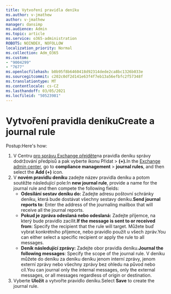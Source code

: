 ```yaml
---
title: Vytvoření pravidla deníku
ms.author: v-jmathew
author: v-jmathew
manager: dansimp
ms.audience: Admin
ms.topic: article
ms.service: o365-administration
ROBOTS: NOINDEX, NOFOLLOW
localization_priority: Normal
ms.collection: Adm_O365
ms.custom:
- "9004299"
- "7677"
ms.openlocfilehash: b0b95f8b6460418d92314dede2ca8bc1326b033e
ms.sourcegitcommit: c202c0df2d141e63f4f7eb13a56efbfc2f57348f
ms.translationtype: MT
ms.contentlocale: cs-CZ
ms.lasthandoff: 03/05/2021
ms.locfileid: "50523981"
---
```

# <a name="create-a-journal-rule"></a><span data-ttu-id="e7875-102">Vytvoření pravidla deníku</span><span class="sxs-lookup"><span data-stu-id="e7875-102">Create a journal rule</span></span>

<span data-ttu-id="e7875-103">Postup:</span><span class="sxs-lookup"><span data-stu-id="e7875-103">Here's how:</span></span>

1. <span data-ttu-id="e7875-104">V Centru [pro správu Exchange přejděte](https://go.microsoft.com/fwlink/p/?linkid=2059104)na pravidla deníku správy dodržování předpisů a pak vyberte ikonu Přidat   >   **(+).**</span><span class="sxs-lookup"><span data-stu-id="e7875-104">In the [Exchange admin center](https://go.microsoft.com/fwlink/p/?linkid=2059104), go to **compliance management** > **journal rules**, and then select the **Add (+)** icon.</span></span>
2. <span data-ttu-id="e7875-105">V **novém pravidlu deníku** zadejte název pravidla deníku a potom soutěžte následující pole:</span><span class="sxs-lookup"><span data-stu-id="e7875-105">In **new journal rule**, provide a name for the journal rule and then compete the following fields:</span></span>  
    - <span data-ttu-id="e7875-106">**Odesílání sestav deníku do:** Zadejte adresu poštovní schránky deníku, která bude dostávat všechny sestavy deníku.</span><span class="sxs-lookup"><span data-stu-id="e7875-106">**Send journal reports to**: Enter the address of the journaling mailbox that will receive all the journal reports.</span></span>  
    - <span data-ttu-id="e7875-107">**Pokud je zpráva odeslaná nebo odeslaná:** Zadejte příjemce, na který bude pravidlo zacílit.</span><span class="sxs-lookup"><span data-stu-id="e7875-107">**If the message is sent to or received from**: Specify the recipient that the rule will target.</span></span> <span data-ttu-id="e7875-108">Můžete buď vybrat konkrétního příjemce, nebo pravidlo použít u všech zpráv.</span><span class="sxs-lookup"><span data-stu-id="e7875-108">You can either select a specific recipient or apply the rule to all messages.</span></span>  
    - <span data-ttu-id="e7875-109">**Deník následující zprávy:** Zadejte obor pravidla deníku.</span><span class="sxs-lookup"><span data-stu-id="e7875-109">**Journal the following messages**: Specify the scope of the journal rule.</span></span> <span data-ttu-id="e7875-110">V deníku můžete do deníku za deníku deníku jenom interní zprávy, jenom externí zprávy nebo všechny zprávy bez ohledu na původ nebo cíl.</span><span class="sxs-lookup"><span data-stu-id="e7875-110">You can journal only the internal messages, only the external messages, or all messages regardless of origin or destination.</span></span>
3. <span data-ttu-id="e7875-111">Vyberte **Uložit** a vytvořte pravidlo deníku.</span><span class="sxs-lookup"><span data-stu-id="e7875-111">Select **Save** to create the journal rule.</span></span>
